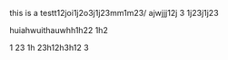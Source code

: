 this is a testt12joi1j2o3j1j23mm1m23/
ajwjjj12j
3
1j23j1j23


huiahwuithauwhh1h22
1h2

1
23
1h
23h12h3h12
3